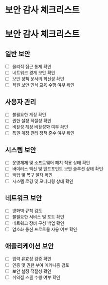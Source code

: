 # 보안 감사 체크리스트

# 보안 감사 체크리스트

## 일반 보안
- [ ] 물리적 접근 통제 확인
- [ ] 네트워크 경계 보안 확인
- [ ] 보안 정책 문서의 최신성 확인
- [ ] 직원 보안 인식 교육 수행 여부 확인

## 사용자 관리
- [ ] 불필요한 계정 확인
- [ ] 권한 설정 적절성 확인
- [ ] 비활성 계정 비활성화 여부 확인
- [ ] 특권 계정 관리 정책 준수 여부 확인

## 시스템 보안
- [ ] 운영체제 및 소프트웨어 패치 적용 상태 확인
- [ ] 바이러스 백신 및 엔드포인트 보안 솔루션 상태 확인
- [ ] 백업 및 복구 절차 확인
- [ ] 시스템 로깅 및 모니터링 상태 확인

## 네트워크 보안
- [ ] 방화벽 규칙 검토
- [ ] 불필요한 서비스 및 포트 확인
- [ ] 네트워크 장비 구성 백업 확인
- [ ] 암호화 통신 프로토콜 사용 여부 확인

## 애플리케이션 보안
- [ ] 입력 유효성 검증 확인
- [ ] 인증 및 권한 부여 메커니즘 검토
- [ ] 보안 설정 적절성 확인
- [ ] 취약점 스캔 수행 여부 확인